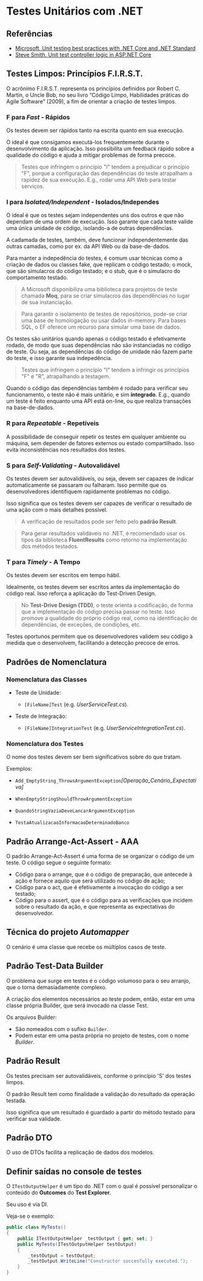 # Testes Unitários com .NET


## Referências
- [Microsoft. Unit testing best practices with .NET Core and .NET Standard](https://learn.microsoft.com/en-us/dotnet/core/testing/unit-testing-best-practices)
- [Steve Smith. Unit test controller logic in ASP.NET Core](https://learn.microsoft.com/en-us/aspnet/core/mvc/controllers/testing?view=aspnetcore-8.0)


## Testes Limpos: Princípios F.I.R.S.T.

O acrônimo F.I.R.S.T. representa os princípios definidos por Robert C. Martin, o Uncle Bob, no seu livro “Código Limpo, Habilidades práticas do Agile Software” (2009), a fim de orientar a criação de testes limpos.


### F para *Fast* - Rápidos

Os testes devem ser rápidos tanto na escrita quanto em sua execução.

O ideal é que consigamos executá-los frequentemente durante o desenvolvimento da aplicação. Isso possibilita um feedback rápido sobre a qualidade do código e ajuda a mitigar problemas de forma precoce.

> Testes que infringem o princípio "I" tendem a prejudicar o princípio "F", porque a configuração das dependências do teste atrapalham a rapidez de sua execução. E.g., rodar uma API Web para testar serviços.


### I para *Isolated/Independent* - Isolados/Independes

O ideal é que os testes sejam independentes uns dos outros e que não dependam de uma ordem de execução. Isso garante que cada teste valide uma única unidade de código, isolando-a de outras dependências.

A cadamada de testes, também, deve funcionar independentemente das outras camadas, como por ex. da API Web ou da base-de-dados. 

Para manter a indepedência do testes, é comum usar técnicas como a criação de dados ou classes fake, que replicam o código testado; o mock, que são simulacros do código testado; e o stub, que é o simulacro do comportamento testado.

> A Microsoft disponibiliza uma biblioteca para projetos de teste chamada **Moq**, para se criar simulacros das dependências no lugar de sua instanciação.

> Para garantir o isolamento de testes de repositórios, pode-se criar uma base de homologação ou usar dados in-memory. Para bases SQL, o EF oferece um recurso para simular uma base de dados.

Os testes são unitários quando apenas o código testado é efetivamente rodado, de modo que suas dependências não são instanciadas no código de teste. Ou seja, as dependências do código de unidade não fazem parte do teste, e isso garante sua indepedência.

> Testes que infringem o princípio "I" tendem a infringir os princípios "F" e "R", atrapalhando a testagem.

Quando o código das dependências também é rodado para verificar seu funcionamento, o teste não é mais unitário, e sim **integrado**. E.g., quando um teste é feito enquanto uma API está on-line, ou que realiza transações na base-de-dados.


### R para *Repeatable* - Repetíveis

A possibilidade de conseguir repetir os testes em qualquer ambiente ou máquina, sem depender de fatores externos ou estado compartilhado. Isso evita inconsistências nos resultados dos testes.


### S para *Self-Validating* - Autovalidável

Os testes devem ser autovalidáveis, ou seja, devem ser capazes de indicar automaticamente se passaram ou falharam. Isso permite que os desenvolvedores identifiquem rapidamente problemas no código.

Isso significa que os testes devem ser capazes de verificar o resultado de uma ação com o mais detalhes possível.

> A verificação de resultados pode ser feito pelo **padrão Result**.

> Para gerar resultados validáveis no .NET, é recomendado usar os tipos da biblioteca **FluentResults** como retorno na implementação dos métodos testados.


### T para *Timely* - A Tempo

Os testes devem ser escritos em tempo hábil.

Idealmente, os testes devem ser escritos antes da implementação do código real. Isso reforça a aplicação do Test-Driven Design.

> No **Test-Drive Design (TDD)**, o teste orienta a codificação, de forma que a implementação do código precisa passar no teste. Isso promove a qualidade do próprio código real, como na identificação de dependências, de exceções, de condições, etc.

Testes oportunos permitem que os desenvolvedores validem seu código à medida que o desenvolvem, facilitando a detecção precoce de erros.


## Padrões de Nomenclatura

### Nomenclatura das Classes

- Teste de Unidade: 
  - `[FileName]Test` (e.g. *UserServiceTest.cs*).

- Teste de Integração: 
  - `[FileName]IntegrationTest` (e.g. *UserServiceIntegrationTest.cs*).

### Nomenclatura dos Testes

O nome dos testes devem ser bem significativos sobre do que tratam.

Exemplos:

- `Add_EmptyString_ThrowsArgumentException`*[Operação_Cenário_Expectativa]*

- `WhenEmptyStringShouldThrowArgumentException`

- `QuandoStringVaziaDeveLancarArgumentException`

- `TestaAtualizacaoInformacaoDeterminadoBanco`


## Padrão Arrange-Act-Assert - AAA

O padrão Arrange-Act-Assert é uma forma de se organizar o código de um teste. O código segue o seguinte formato:
- Código para o arrange, que é o código de preparação, que antecede à ação e fornece aquilo que será utilizado no código de ação;
- Código para o act, que é efetivamente a invocação do código a ser testado;
- Código para o assert, que é o código para as verificações que incidem sobre o resultado da ação, e que representa as expectativas do desenvolvedor.

## Técnica do projeto _Automapper_

O cenário é uma classe que recebe os múltiplos casos de teste.

## Padrão Test-Data Builder

O problema que surge em testes é o código volumoso para o seu arranjo, que o torna demasiadamente complexo.

A criação dos elementos necessários ao teste podem, então, estar em uma classe própria Builder, que será invocado na classe Test.

Os arquivos Builder:
- São nomeados com o sufixo `Builder`.
- Podem estar em uma pasta própria no projeto de testes, com o nome *Builder*.

## Padrão Result

Os testes precisam ser autovalidáveis, conforme o princípio 'S' dos testes limpos.

O padrão Result tem como finalidade a validação do resultado da operação testada.

Isso significa que um resultado é guardado a partir do método testado para verificar sua validade.

## Padrão DTO

O uso de DTOs facilita a replicação de dados dos modelos.

## Definir saídas no console de testes

O `ITestOutputHelper` é um tipo do .NET com o qual é possível personalizar o conteúdo do **Outcomes** do **Test Explorer**.

Seu uso é via DI.

Veja-se o exemplo:

```csharp
public class MyTests()
{
    public ITestOutputHelper _testOutput { get; set; }
    public MyTests(ITestOutputHelper testOutput)
    {
        _testOutput = testOutput;
        _testOutput.WriteLine("Constructor succesfully executed.");
    }
}
```